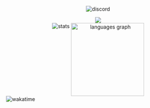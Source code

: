 <p align="center">
  <img align="center" src="https://discord-readme-badge.vercel.app/api?id=279054249919381505" alt="discord"/>
</p>

<div align="center">
   <img src="https://skillicons.dev/icons?i=rust,c,cs,cpp,ts,sass,tailwind,react,solidjs,tauri,electron,wasm,py" />
</div

##
<div align="center">
  <img align=top src="https://github-readme-stats-git-masterorgs-github-readme-stats-team.vercel.app/api?username=tacotakedown&include_orgs=true&show_icons=true&hide_border=true&theme=transparent&locale=en" alt="stats"/>
  <img align=top src="https://github-readme-stats.vercel.app/api/top-langs?username=tacotakedown&locale=en&exclude_repo=Ouroboros-Jets-EFB&size_weight=0.8&count_weight=0.2&hide_title=false&layout=compact&langs_count=4&theme=transparent&hide_border=true" height="200" alt="languages graph"  />
</div>



<img src="https://wakatime.com/share/@Taco_/04f9a29a-17e0-4413-af2c-09aa405eb735.svg" alt="wakatime"/>

